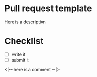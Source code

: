 # Pull request template
Here is a description

# Checklist
- [ ] write it
- [ ] submit it

<|-- here is a comment --|>
